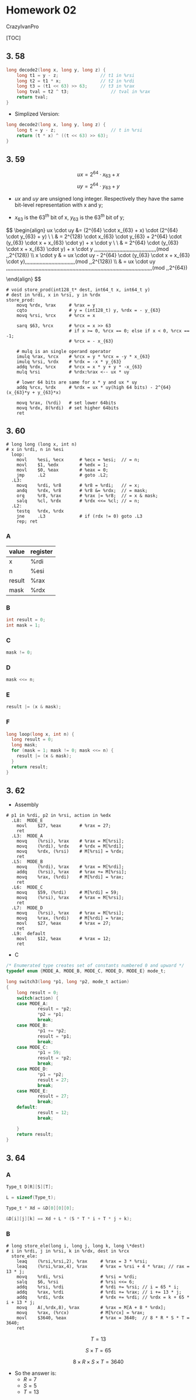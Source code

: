 # Homework 02
CrazyIvanPro

[TOC]
## 3. 58
```c
long decode2(long x, long y, long z) {
    long t1 = y - z;				// t1 in %rsi
    long t2 = t1 * x;				// t2 in %rdi
    long t3 = (t1 << 63) >> 63;		// t3 in %rax
    long tval = t2 ^ t3;				// tval in %rax
    return tval;
}
```

+ Simplized Version:
```c
long decode2(long x, long y, long z) {
    long t = y - z;						// t in %rsi   
    return (t * x) ^ ((t << 63) >> 63);
}
```



## 3. 59

$$
ux = 2^{64} \cdot x_{63} + x
$$
$$
uy = 2^{64} \cdot y_{63} + y
$$

+ $ux$ and $uy$ are unsigned long integer. Respectively they have the same bit-level representation with x and y;

+ $x_{63}$ is the $63^{th}$ bit of x, $y_{63}$ is the $63^{th}$ bit of y;

$$
\begin{align}
ux \cdot uy &= (2^{64} \cdot x_{63} + x) \cdot (2^{64} \cdot y_{63} + y) \\
		  \\
		  & = 2^{128} \cdot x_{63} \cdot y_{63} + 2^{64} \cdot (y_{63} \cdot x + x_{63} \cdot y) + x \cdot y \\
		  \\
		  & = 2^{64} \cdot (y_{63} \cdot x + x_{63} \cdot y) + x \cdot y \,\,\,\,\,\,\,\,\,\,\,\,\,\,\,\,\,\,\,\,\,\,\,\,\,\,\,\,\,\,\,\,\,\,\,\,\,\,\,\,\,\,(mod \,\,2^{128}) \\\\
x \cdot y & = ux \cdot uy - 2^{64} \cdot (y_{63} \cdot x + x_{63} \cdot y),\,\,\,\,\,\,\,\,\,\,\,\,\,\,\,\,\,\,\,\,\,\,\,\,\,\,\,\,\,\,\,\,\,(mod \,\,2^{128}) \\\\
		  & = ux \cdot uy \,\,\,\,\,\,\,\,\,\,\,\,\,\,\,\,\,\,\,\,\,\,\,\,\,\,\,\,\,\,\,\,\,\,\,\,\,\,\,\,\,\,\,\,\,\,\,\,\,\,\,\,\,\,\,\,\,\,\,\,\,\,\,\,\,\,\,\,\,\,\,\,\,\,\,\,\,\,\,\,\,\,\,\,\,\,\,\,\,\,\,\,\,\,\,\,\,\,\,(mod \,\,2^{64})

\end{align}
$$

```assembly
# void store_prod(int128_t* dest, int64_t x, int64_t y)
# dest in %rdi, x in %rsi, y in %rdx
store_prod:
	movq %rdx, %rax     # %rax = y
	cqto             	# y = (int128_t) y, %rdx = - y_{63}
	movq %rsi, %rcx     # %rcx = x

	sarq $63, %rcx		# %rcx = x >> 63 
						# if x >= 0, %rcx == 0; else if x < 0, %rcx == -1;
						# %rcx = - x_{63}

	# mulq is an single operand operator
	imulq %rax, %rcx    # %rcx = y * %rcx = -y * x_{63}
	imulq %rsi, %rdx    # %rdx = -x * y_{63}
	addq %rdx, %rcx     # %rcx = x * y + y * -x_{63}
	mulq %rsi           # %rdx:%rax <-- ux * uy

	# lower 64 bits are same for x * y and ux * uy
	addq %rcx, %rdx		# %rdx = ux * uy(high 64 bits) - 2^{64}(x_{63}*y + y_{63}*x)
	
	movq %rax, (%rdi)   # set lower 64bits
	movq %rdx, 8(%rdi)  # set higher 64bits
	ret
```



## 3. 60

```assembly
# long long (long x, int n)
# x in %rdi, n in %esi
  loop:
	movl	%esi, %ecx		# %ecx = %esi;	// = n;
	movl	$1, %edx		# %edx = 1;
	movl	$0, %eax		# %eax = 0;
	jmp		.L2				# goto .L2;
  .L3:
	movq	%rdi, %r8		# %r8 = %rdi;	// = x;
	andq	%rdx, %r8		# %r8 &= %rdx;	// = mask;
	orq		%r8, %rax		# %rax |= %r8;	// = x & mask;
	salq	%cl, %rdx		# %rdx <<= %cl;	// = n;
  .L2:
	testq	%rdx, %rdx		
	jne		.L3				# if (rdx != 0) goto .L3
	rep; ret
```
### A

| value  | register |
| ------ | -------- |
| x      | %rdi     |
| n      | %esi     |
| result | %rax     |
| mask   | %rdx     |

### B

```c
int result = 0;
int mask = 1;
```

### C

```c
mask != 0;
```

### D

```c
mask <<= n;
```

### E

```c
result |= (x & mask);
```

### F
```c
long loop(long x, int n) {
  long result = 0;
  long mask;
  for (mask = 1; mask != 0; mask <<= n) {
    result |= (x & mask);
  }
  return result;
}
```



## 3. 62
+ Assembly
```assembly
# p1 in %rdi, p2 in %rsi, action in %edx
  .L8:	MODE_E
	movl	$27, %eax		# %rax = 27;
	ret
  .L3:	MODE_A
	movq	(%rsi), %rax	# %rax = M[%rsi];
	movq	(%rdi), %rdx	# %rdx = M[%rdi];
	movq	%rdx, (%rsi)	# M[%rsi] = %rdx;
	ret
  .L5:	MODE_B
	movq	(%rdi), %rax	# %rax = M[%rdi];
	addq	(%rsi), %rax	# %rax += M[%rsi];
	movq	%rax, (%rdi)	# M[%rdi] = %rax;
	ret
  .L6:	MODE_C
	movq	$59, (%rdi)		# M[%rdi] = 59;
	movq	(%rsi), %rax	# %rax = M[%rsi];
	ret
  .L7:	MODE_D
	movq	(%rsi), %rax	# %rax = M[%rsi];
	movq	%rax, (%rdi)	# M[%rdi] = %rax;
	movl	$27, %eax		# %rax = 27;
	ret
  .L9:	default
	movl	$12, %eax		# %rax = 12;
	ret
```

+ C
```c
/* Enumerated type creates set of constants numbered 0 and upward */
typedef enum {MODE_A, MODE_B, MODE_C, MODE_D, MODE_E} mode_t;

long switch3(long *p1, long *p2, mode_t action)
{
	long result = 0;
	switch(action) {
	case MODE_A: 
            result = *p2;
            *p2 = *p1;
            break;
	case MODE_B:
            *p1 += *p2;
            result = *p1;
            break;
	case MODE_C:
            *p1 = 59;
            result = *p2;
            break;
	case MODE_D:
            *p1 = *p2;
            result = 27;
            break;
	case MODE_E:
            result = 27;
            break;
	default:
            result = 12;
            break;

	}
	return result;
}
```



## 3. 64
### A
```c
Type_t D[R][S][T];

L = sizeof(Type_t);

Type_t * Xd = &D[0][0][0];

&D[i][j][k] == Xd + L * (S * T * i + T * j + k);
```


### B
```assembly
# long store_ele(long i, long j, long k, long \*dest)
# i in %rdi, j in %rsi, k in %rdx, dest in %rcx
  store_ele:
	leaq	(%rsi,%rsi,2), %rax		# %rax = 3 * %rsi;
	leaq	(%rsi,%rax,4), %rax		# %rax = %rsi + 4 * %rax; // rax = 13 * j;
	movq	%rdi, %rsi				# %rsi = %rdi;			
	salq	$6, %rsi				# %rsi <<= 6;				
	addq	%rsi, %rdi				# %rdi += %rsi;	// i = 65 * i;
	addq	%rax, %rdi				# %rdi += %rax;	// i += 13 * j;
	addq	%rdi, %rdx				# %rdx += %rdi;	// %rdx = k + 65 * i + 13 * j;
	movq	A(,%rdx,8), %rax		# %rax = M[A + 8 * %rdx];	
	movq	%rax, (%rcx)			# M[%rcx] = %rax;
	movl	$3640, %eax				# %rax = 3640;  // 8 * R * S * T = 3640; 
	ret
```
$$
T = 13
$$

$$
S \times T = 65
$$

$$
8 \times R \times S \times T = 3640
$$

+ So the answer is: 
  - $R = 7$
  - $S = 5$
  - $T = 13$

